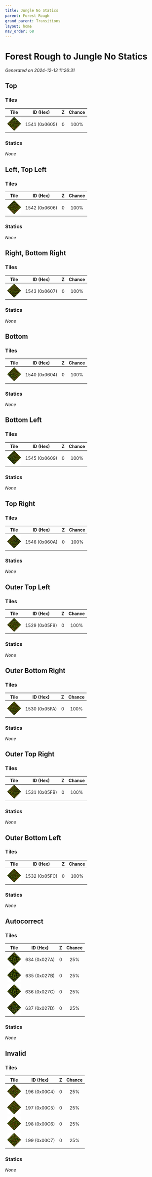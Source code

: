 ```yaml
---
title: Jungle No Statics
parent: Forest Rough
grand_parent: Transitions
layout: home
nav_order: 68
---
```


# Forest Rough to Jungle No Statics

_Generated on 2024-12-13 11:26:31_

## Top

### Tiles

| Tile | ID (Hex) | Z | Chance |
|:----:|:--------:|:--:|:------:|
| ![0x0605](../../assets/tiles/0x0605.png) | 1541 (0x0605) | 0 | 100% |

### Statics

_None_

## Left, Top Left

### Tiles

| Tile | ID (Hex) | Z | Chance |
|:----:|:--------:|:--:|:------:|
| ![0x0606](../../assets/tiles/0x0606.png) | 1542 (0x0606) | 0 | 100% |

### Statics

_None_

## Right, Bottom Right

### Tiles

| Tile | ID (Hex) | Z | Chance |
|:----:|:--------:|:--:|:------:|
| ![0x0607](../../assets/tiles/0x0607.png) | 1543 (0x0607) | 0 | 100% |

### Statics

_None_

## Bottom

### Tiles

| Tile | ID (Hex) | Z | Chance |
|:----:|:--------:|:--:|:------:|
| ![0x0604](../../assets/tiles/0x0604.png) | 1540 (0x0604) | 0 | 100% |

### Statics

_None_

## Bottom Left

### Tiles

| Tile | ID (Hex) | Z | Chance |
|:----:|:--------:|:--:|:------:|
| ![0x0609](../../assets/tiles/0x0609.png) | 1545 (0x0609) | 0 | 100% |

### Statics

_None_

## Top Right

### Tiles

| Tile | ID (Hex) | Z | Chance |
|:----:|:--------:|:--:|:------:|
| ![0x060A](../../assets/tiles/0x060A.png) | 1546 (0x060A) | 0 | 100% |

### Statics

_None_

## Outer Top Left

### Tiles

| Tile | ID (Hex) | Z | Chance |
|:----:|:--------:|:--:|:------:|
| ![0x05F9](../../assets/tiles/0x05F9.png) | 1529 (0x05F9) | 0 | 100% |

### Statics

_None_

## Outer Bottom Right

### Tiles

| Tile | ID (Hex) | Z | Chance |
|:----:|:--------:|:--:|:------:|
| ![0x05FA](../../assets/tiles/0x05FA.png) | 1530 (0x05FA) | 0 | 100% |

### Statics

_None_

## Outer Top Right

### Tiles

| Tile | ID (Hex) | Z | Chance |
|:----:|:--------:|:--:|:------:|
| ![0x05FB](../../assets/tiles/0x05FB.png) | 1531 (0x05FB) | 0 | 100% |

### Statics

_None_

## Outer Bottom Left

### Tiles

| Tile | ID (Hex) | Z | Chance |
|:----:|:--------:|:--:|:------:|
| ![0x05FC](../../assets/tiles/0x05FC.png) | 1532 (0x05FC) | 0 | 100% |

### Statics

_None_

## Autocorrect

### Tiles

| Tile | ID (Hex) | Z | Chance |
|:----:|:--------:|:--:|:------:|
| ![0x027A](../../assets/tiles/0x027A.png) | 634 (0x027A) | 0 | 25% |
| ![0x027B](../../assets/tiles/0x027B.png) | 635 (0x027B) | 0 | 25% |
| ![0x027C](../../assets/tiles/0x027C.png) | 636 (0x027C) | 0 | 25% |
| ![0x027D](../../assets/tiles/0x027D.png) | 637 (0x027D) | 0 | 25% |

### Statics

_None_

## Invalid

### Tiles

| Tile | ID (Hex) | Z | Chance |
|:----:|:--------:|:--:|:------:|
| ![0x00C4](../../assets/tiles/0x00C4.png) | 196 (0x00C4) | 0 | 25% |
| ![0x00C5](../../assets/tiles/0x00C5.png) | 197 (0x00C5) | 0 | 25% |
| ![0x00C6](../../assets/tiles/0x00C6.png) | 198 (0x00C6) | 0 | 25% |
| ![0x00C7](../../assets/tiles/0x00C7.png) | 199 (0x00C7) | 0 | 25% |

### Statics

_None_
